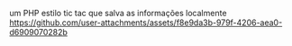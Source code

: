 um PHP estilo tic tac que salva as informações localmente
https://github.com/user-attachments/assets/f8e9da3b-979f-4206-aea0-d6909070282b
